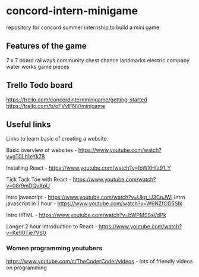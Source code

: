 # concord-intern-minigame
repository for concord summer internship to build a mini game

## Features of the game

7 x 7 board
railways
community chest
chance
landmarks
electric company
water works
game pieces

## Trello Todo board

https://trello.com/concordinternminigame/getting-started
https://trello.com/b/oFVvlFNV/minigame



## Useful links

Links to learn basic of creating a website.

Basic overview of websites - https://www.youtube.com/watch?v=gT0Lh1eYk78

Installing React - https://www.youtube.com/watch?v=IbWXHfz91_Y

Tick Tack Toe with React - https://www.youtube.com/watch?v=08r9mDQvXpU

Intro javascript - https://www.youtube.com/watch?v=Ukg_U3CnJWI 
Intro javascript in 1 hour -  https://www.youtube.com/watch?v=W6NZfCO5SIk 

Intro HTML - https://www.youtube.com/watch?v=bWPMSSsVdPk

Longer 2 hour introduction to React -  https://www.youtube.com/watch?v=Ke90Tje7VS0


### Women programming youtubers
https://www.youtube.com/c/TheCoderCoder/videos - lots of friendly videos on programming


